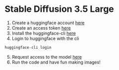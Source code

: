 # Stable Diffusion 3.5 Large

1. Create a huggingface account [here](https://huggingface.co/)
2. Create an access token [here](https://huggingface.co/settings/tokens)
3. Install the huggingface-cli [here](https://huggingface.co/docs/huggingface_hub/en/guides/cli)
4. Login to huggingface with the cli
```python
huggingface-cli login
```
5. Request access to the model [here](https://huggingface.co/stabilityai/stable-diffusion-3.5-large)
6. Run the code and have fun making images!
